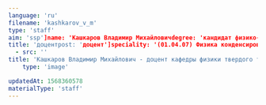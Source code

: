 ```yaml
---
language: 'ru'
filename: 'kashkarov_v_m'
type: 'staff'
aim: 'ssp']name: 'Кашкаров Владимир Михайловичdegree: 'кандидат физико-математических наук'
title: 'доцентpost: 'доцент']speciality: '(01.04.07) Физика конденсированного состоянияcontacts: []avatar:
  - src: ''
title: 'Кашкаров Владимир Михайлович - доцент кафедры физики твердого тела и наноструктур'
    type: 'image'

updatedAt: 1568360578
materialType: 'staff'
---
```


